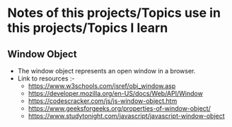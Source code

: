 # Notes of this projects/Topics use in this projects/Topics I learn

## Window Object
- The window object represents an open window in a browser.
- Link to resources :-
    - https://www.w3schools.com/jsref/obj_window.asp
    - https://developer.mozilla.org/en-US/docs/Web/API/Window
    - https://codescracker.com/js/js-window-object.htm
    - https://www.geeksforgeeks.org/properties-of-window-object/
    - https://www.studytonight.com/javascript/javascript-window-object
